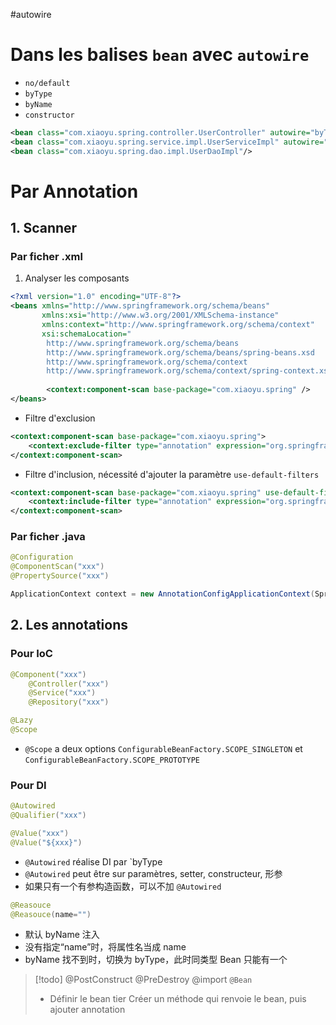 #autowire

# Dans les balises `bean` avec `autowire`

- `no/default`
- `byType`
- `byName`
- `constructor`

```xml
<bean class="com.xiaoyu.spring.controller.UserController" autowire="byType"/>  
<bean class="com.xiaoyu.spring.service.impl.UserServiceImpl" autowire="byType"/>  
<bean class="com.xiaoyu.spring.dao.impl.UserDaoImpl"/>
```

# Par Annotation

## 1. Scanner

### Par ficher .xml

1. Analyser les composants

```xml
<?xml version="1.0" encoding="UTF-8"?>  
<beans xmlns="http://www.springframework.org/schema/beans"  
       xmlns:xsi="http://www.w3.org/2001/XMLSchema-instance"  
       xmlns:context="http://www.springframework.org/schema/context"  
       xsi:schemaLocation="  
		http://www.springframework.org/schema/beans        
		http://www.springframework.org/schema/beans/spring-beans.xsd        
		http://www.springframework.org/schema/context        
		http://www.springframework.org/schema/context/spring-context.xsd">  
  
        <context:component-scan base-package="com.xiaoyu.spring" />  
</beans>
```

- Filtre d'exclusion

``` xml
<context:component-scan base-package="com.xiaoyu.spring">
	<context:exclude-filter type="annotation" expression="org.springframework.stereotype.Controller"/>  
</context:component-scan>
```

- Filtre d'inclusion, nécessité d'ajouter la paramètre `use-default-filters`

``` xml
<context:component-scan base-package="com.xiaoyu.spring" use-default-filters="false">  
	<context:include-filter type="annotation" expression="org.springframework.stereotype.Controller"/>  
</context:component-scan>
```

### Par ficher .java

```Java
@Configuration  
@ComponentScan("xxx")
@PropertySource("xxx")
```

```java
ApplicationContext context = new AnnotationConfigApplicationContext(SpringConfig.java);
```

## 2. Les annotations

### Pour IoC

``` java
@Component("xxx")
	@Controller("xxx")
	@Service("xxx")
	@Repository("xxx")  

@Lazy
@Scope
```

- `@Scope` a deux options `ConfigurableBeanFactory.SCOPE_SINGLETON` et `ConfigurableBeanFactory.SCOPE_PROTOTYPE`
### Pour DI

``` java
@Autowired
@Qualifier("xxx")

@Value("xxx")
@Value("${xxx}")
```

- `@Autowired` réalise DI par `byType
- `@Autowired` peut être sur paramètres, setter, constructeur, 形参
- 如果只有一个有参构造函数，可以不加 `@Autowired`

```java
@Reasouce
@Reasouce(name="")
```

- 默认 byName 注入
- 没有指定“name”时，将属性名当成 name
- byName 找不到时，切换为 byType，此时同类型 Bean 只能有一个

> [!todo] 
> @PostConstruct
@PreDestroy
@import 
>```@Bean```
>- Définir le bean tier
Créer un méthode qui renvoie le bean, puis ajouter annotation 
